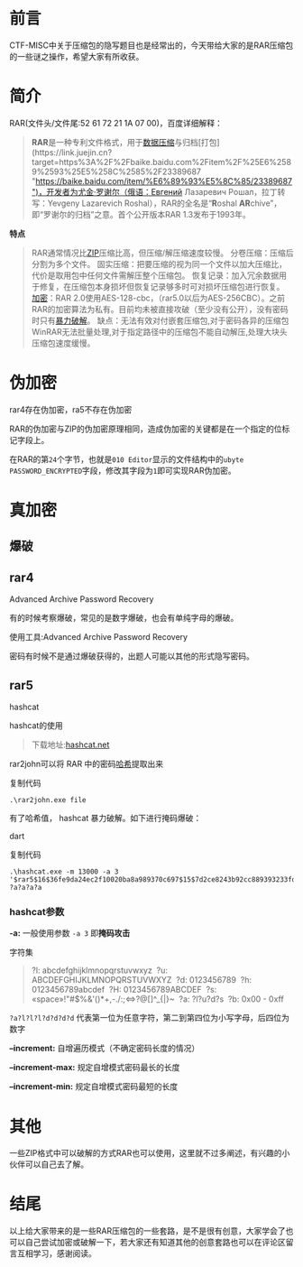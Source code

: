 
前言
==

CTF-MISC中关于压缩包的隐写题目也是经常出的，今天带给大家的是RAR压缩包的一些谜之操作，希望大家有所收获。

简介
==

RAR(文件头/文件尾:52 61 72 21 1A 07 00)，百度详细解释：

> **RAR**是一种专利文件格式，用于[数据压缩](https://link.juejin.cn?target=https%3A%2F%2Fbaike.baidu.com%2Fitem%2F%25E6%2595%25B0%25E6%258D%25AE%25E5%258E%258B%25E7%25BC%25A9 "https://baike.baidu.com/item/%E6%95%B0%E6%8D%AE%E5%8E%8B%E7%BC%A9")与归档[打包](https://link.juejin.cn?target=https%3A%2F%2Fbaike.baidu.com%2Fitem%2F%25E6%2589%2593%25E5%258C%2585%2F23389687 "https://baike.baidu.com/item/%E6%89%93%E5%8C%85/23389687")，开发者为尤金·罗谢尔（俄语：Евгений Лазаревич Рошал，拉丁转写：Yevgeny Lazarevich Roshal），RAR的全名是“**R**oshal **AR**chive”，即“罗谢尔的归档”之意。首个公开版本RAR 1.3发布于1993年。

**特点**

> RAR通常情况比[ZIP](https://link.juejin.cn?target=https%3A%2F%2Fbaike.baidu.com%2Fitem%2FZIP%2F16684862 "https://baike.baidu.com/item/ZIP/16684862")压缩比高，但压缩/解压缩速度较慢。
> 分卷压缩：压缩后分割为多个文件。
> 固实压缩：把要压缩的视为同一个文件以加大压缩比，代价是取用包中任何文件需解压整个压缩包。
> 恢复记录：加入冗余数据用于修复，在压缩包本身损坏但恢复记录够多时可对损坏压缩包进行恢复。
> [加密](https://link.juejin.cn?target=https%3A%2F%2Fbaike.baidu.com%2Fitem%2F%25E5%258A%25A0%25E5%25AF%2586 "https://baike.baidu.com/item/%E5%8A%A0%E5%AF%86")：RAR 2.0使用AES-128-cbc，（rar5.0以后为AES-256CBC）。之前RAR的加密算法为私有。目前均未被直接攻破（至少没有公开），没有密码时只有[暴力破解](https://link.juejin.cn?target=https%3A%2F%2Fbaike.baidu.com%2Fitem%2F%25E6%259A%25B4%25E5%258A%259B%25E7%25A0%25B4%25E8%25A7%25A3 "https://baike.baidu.com/item/%E6%9A%B4%E5%8A%9B%E7%A0%B4%E8%A7%A3")。
> 缺点：无法有效对付嵌套压缩包,对于密码各异的压缩包WinRAR无法批量处理,对于指定路径中的压缩包不能自动解压,处理大块头压缩包速度缓慢。

伪加密
===

rar4存在伪加密，ra5不存在伪加密

RAR的伪加密与ZIP的伪加密原理相同，造成伪加密的关键都是在一个指定的位标记字段上。

在RAR的第`24`个字节，也就是`010 Editor`显示的文件结构中的`ubyte PASSWORD_ENCRYPTED`字段，修改其字段为`1`即可实现RAR伪加密。

真加密
===

爆破
--

rar4
----

Advanced Archive Password Recovery

有的时候考察爆破，常见的是数字爆破，也会有单纯字母的爆破。

使用工具:Advanced Archive Password Recovery

密码有时候不是通过爆破获得的，出题人可能以其他的形式隐写密码。

rar5
----

hashcat

hashcat的使用

> 下载地址:[hashcat.net](https://link.juejin.cn?target=https%3A%2F%2Fhashcat.net%2F "https://hashcat.net/")

rar2john可以将 RAR 中的密码[哈希](https://link.juejin.cn?target=https%3A%2F%2Fso.csdn.net%2Fso%2Fsearch%3Fq%3D%25E5%2593%2588%25E5%25B8%258C%26spm%3D1001.2101.3001.7020 "https://so.csdn.net/so/search?q=%E5%93%88%E5%B8%8C&spm=1001.2101.3001.7020")提取出来

复制代码

`.\rar2john.exe file` 

有了哈希值， hashcat 暴力破解。如下进行掩码爆破：

dart

复制代码

```
.\hashcat.exe -m 13000 -a 3 '$rar5$16$36fe9da24ec2f10020ba8a989370c697$15$7d2ce8243b92cc889393233fdba54896$8$72203c88592c67e4' ?a?a?a?a
```

### **hashcat参数**

**-a:** 一般使用参数 `-a 3` 即**掩码攻击**

字符集

> ?l: abcdefghijklmnopqrstuvwxyz
>  ?u: ABCDEFGHIJKLMNOPQRSTUVWXYZ
>  ?d: 0123456789
>  ?h: 0123456789abcdef
>  ?H: 0123456789ABCDEF
>  ?s: «space»!"#$%&'()*+,-./:;<=>?@\[\]^_{|}~
>  ?a: ?l?u?d?s
>  ?b: 0x00 - 0xff

`?a?l?l?l?d?d?d?d` 代表第一位为任意字符，第二到第四位为小写字母，后四位为数字

**–increment:** 自增遍历模式（不确定密码长度的情况）

**–increment-max:** 规定自增模式密码最长的长度

**–increment-min:** 规定自增模式密码最短的长度

其他
==

一些ZIP格式中可以破解的方式RAR也可以使用，这里就不过多阐述，有兴趣的小伙伴可以自己去了解。

结尾
==

以上给大家带来的是一些RAR压缩包的一些套路，是不是很有创意，大家学会了也可以自己尝试加密或破解一下，若大家还有知道其他的创意套路也可以在评论区留言互相学习，感谢阅读。